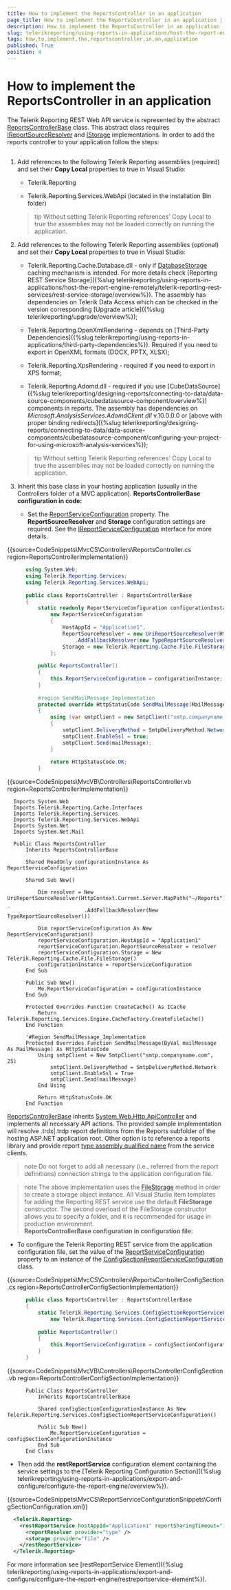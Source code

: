 ```yaml
---
title: How to implement the ReportsController in an application
page_title: How to implement the ReportsController in an application | for Telerik Reporting Documentation
description: How to implement the ReportsController in an application
slug: telerikreporting/using-reports-in-applications/host-the-report-engine-remotely/telerik-reporting-rest-services/asp.net-web-api-implementation/how-to-implement-the-reportscontroller-in-an-application
tags: how,to,implement,the,reportscontroller,in,an,application
published: True
position: 4
---
```


# How to implement the ReportsController in an application



The Telerik Reporting REST Web API service is represented by the abstract  [ReportsControllerBase](/reporting/api/Telerik.Reporting.Services.WebApi.ReportsControllerBase)          class. This abstract class requires  [IReportSourceResolver](/reporting/api/Telerik.Reporting.Services.IReportSourceResolver)          and  [IStorage](/reporting/api/Telerik.Reporting.Cache.Interfaces.IStorage)  implementations.         In order to add the reports controller to your application follow the steps:       

## 

1. Add references to the following Telerik Reporting assemblies (required)               and set their __Copy Local__  properties to true in Visual Studio:             
   + Telerik.Reporting                 

   + Telerik.Reporting.Services.WebApi (located in the installation Bin folder)                 


    >tip Without setting Telerik Reporting references' Copy Local to true the assemblies may not be loaded correctly on running the application.



1. Add references to the following Telerik Reporting assemblies (optional)               and set their __Copy Local__  properties to true in Visual Studio:             
   + Telerik.Reporting.Cache.Database.dll - only if  [DatabaseStorage](/reporting/api/Telerik.Reporting.Cache.Database.DatabaseStorage)  caching mechanism is intended.                   For more details check [Reporting REST Service Storage]({%slug telerikreporting/using-reports-in-applications/host-the-report-engine-remotely/telerik-reporting-rest-services/rest-service-storage/overview%}).                   The assembly has dependencies on Telerik Data Access which can be checked in the version                   corresponding [Upgrade article]({%slug telerikreporting/upgrade/overview%});                 

   + Telerik.Reporting.OpenXmlRendering - depends on [Third-Party Dependencies]({%slug telerikreporting/using-reports-in-applications/third-party-dependencies%}). Required if you need to export in OpenXML formats (DOCX, PPTX, XLSX);                 

   + Telerik.Reporting.XpsRendering  - required if you need to export in XPS format;                 

   + Telerik.Reporting.Adomd.dll - required if you use [CubeDataSource]({%slug telerikreporting/designing-reports/connecting-to-data/data-source-components/cubedatasource-component/overview%}) components in reports.                   The assembly has dependencies on *Microsoft.AnalysisServices.AdomdClient.dll*  v.10.0.0.0 or [above with proper binding redirects]({%slug telerikreporting/designing-reports/connecting-to-data/data-source-components/cubedatasource-component/configuring-your-project-for-using-microsoft-analysis-services%});                 


    >tip Without setting Telerik Reporting references' Copy Local to true the assemblies may not be loaded correctly on running the application.



1. Inherit this base class in your hosting application (usually in the Controllers folder of a MVC application).                 __ReportsControllerBase configuration in code:__ 
   + Set the  [ReportServiceConfiguration](/reporting/api/Telerik.Reporting.Services.WebApi.ReportsControllerBase#Telerik_Reporting_Services_WebApi_ReportsControllerBase_ReportServiceConfiguration)                    property. The __ReportSourceResolver__  and __Storage__  configuration settings are required.                   See the  [IReportServiceConfiguration](/reporting/api/Telerik.Reporting.Services.IReportServiceConfiguration)  interface                   for more details.                 

{{source=CodeSnippets\MvcCS\Controllers\ReportsController.cs region=ReportsControllerImplementation}}
  ````C#
	    using System.Web;
	    using Telerik.Reporting.Services;
	    using Telerik.Reporting.Services.WebApi;
	
	    public class ReportsController : ReportsControllerBase
	    {
	        static readonly ReportServiceConfiguration configurationInstance =
	            new ReportServiceConfiguration
	            {
	                HostAppId = "Application1",
	                ReportSourceResolver = new UriReportSourceResolver(HttpContext.Current.Server.MapPath("~/Reports"))
	                    .AddFallbackResolver(new TypeReportSourceResolver()),
	                Storage = new Telerik.Reporting.Cache.File.FileStorage(),
	            };
	
	        public ReportsController()
	        {
	            this.ReportServiceConfiguration = configurationInstance;
	        }
	
	        #region SendMailMessage_Implementation
	        protected override HttpStatusCode SendMailMessage(MailMessage mailMessage)
	        {
	            using (var smtpClient = new SmtpClient("smtp.companyname.com", 25))
	            {
	                smtpClient.DeliveryMethod = SmtpDeliveryMethod.Network;
	                smtpClient.EnableSsl = true;
	                smtpClient.Send(mailMessage);
	            }
	
	            return HttpStatusCode.OK;
	        }
````



{{source=CodeSnippets\MvcVB\Controllers\ReportsController.vb region=ReportsControllerImplementation}}
  ````VB
	Imports System.Web
	Imports Telerik.Reporting.Cache.Interfaces
	Imports Telerik.Reporting.Services
	Imports Telerik.Reporting.Services.WebApi
	Imports System.Net
	Imports System.Net.Mail
	
	Public Class ReportsController
	    Inherits ReportsControllerBase
	
	    Shared ReadOnly configurationInstance As ReportServiceConfiguration
	
	    Shared Sub New()
	
	        Dim resolver = New UriReportSourceResolver(HttpContext.Current.Server.MapPath("~/Reports")) _
	                       .AddFallbackResolver(New TypeReportSourceResolver())
	
	        Dim reportServiceConfiguration As New ReportServiceConfiguration()
	        reportServiceConfiguration.HostAppId = "Application1"
	        reportServiceConfiguration.ReportSourceResolver = resolver
	        reportServiceConfiguration.Storage = New Telerik.Reporting.Cache.File.FileStorage()
	        configurationInstance = reportServiceConfiguration
	    End Sub
	
	    Public Sub New()
	        Me.ReportServiceConfiguration = configurationInstance
	    End Sub
	
	    Protected Overrides Function CreateCache() As ICache
	        Return Telerik.Reporting.Services.Engine.CacheFactory.CreateFileCache()
	    End Function
	
	    '#Region SendMailMessage_Implementation
	    Protected Overrides Function SendMailMessage(ByVal mailMessage As MailMessage) As HttpStatusCode
	        Using smtpClient = New SmtpClient("smtp.companyname.com", 25)
	            smtpClient.DeliveryMethod = SmtpDeliveryMethod.Network
	            smtpClient.EnableSsl = True
	            smtpClient.Send(mailMessage)
	        End Using
	
	        Return HttpStatusCode.OK
	    End Function
````

 [ReportsControllerBase](/reporting/api/Telerik.Reporting.Services.WebApi.ReportsControllerBase)  inherits                    [System.Web.Http.ApiController](http://msdn.microsoft.com/en-us/library/system.web.http.apicontroller.aspx)                    and implements all necessary API actions.                 The provided sample implementation will resolve .trdx|.trdp report definitions from the Reports subfolder of the hosting ASP.NET application root.                   Other option is to reference a reports library and provide report                    [type assembly qualified name](http://msdn.microsoft.com/en-us/library/system.type.assemblyqualifiedname.aspx)                    from the service clients.                 

   >note Do not forget to add all necessary (i.e., referred from the report definitions) connection strings to the application configuration file.                   

   >note The above implementation uses the  [FileStorage](/reporting/api/Telerik.Reporting.Cache.File.FileStorage)                      method in order to create a storage object instance. All Visual Studio item templates for adding the Reporting REST service use the default                      __FileStorage__  constructor. The second overload of the FileStorage constructor allows you to                     specify a folder, and it is recommended for usage in production environment.                   
        __ReportsControllerBase configuration in configuration file:__ 
   + To configure the Telerik Reporting REST service from the application configuration file, set the value of the                    [ReportServiceConfiguration](/reporting/api/Telerik.Reporting.Services.WebApi.ReportsControllerBase#Telerik_Reporting_Services_WebApi_ReportsControllerBase_ReportServiceConfiguration)  property to an instance of the                    [ConfigSectionReportServiceConfiguration](/reporting/api/Telerik.Reporting.Services.ConfigSectionReportServiceConfiguration)  class.                 

{{source=CodeSnippets\MvcCS\Controllers\ReportsControllerConfigSection.cs region=ReportsControllerConfigSectionImplementation}}
  ````C#
	    public class ReportsController : ReportsControllerBase
	    {
	        static Telerik.Reporting.Services.ConfigSectionReportServiceConfiguration configSectionConfigurationInstance =
	            new Telerik.Reporting.Services.ConfigSectionReportServiceConfiguration();
	
	        public ReportsController()
	        {
	            this.ReportServiceConfiguration = configSectionConfigurationInstance;
	        }
	    }
````



{{source=CodeSnippets\MvcVB\Controllers\ReportsControllerConfigSection.vb region=ReportsControllerConfigSectionImplementation}}
  ````VB
	    Public Class ReportsController
	        Inherits ReportsControllerBase
	
	        Shared configSectionConfigurationInstance As New Telerik.Reporting.Services.ConfigSectionReportServiceConfiguration()
	
	        Public Sub New()
	            Me.ReportServiceConfiguration = configSectionConfigurationInstance
	        End Sub
	    End Class
````



   + Then add the __restReportService__  configuration element containing the service settings to the                   [Telerik Reporting Configuration Section]({%slug telerikreporting/using-reports-in-applications/export-and-configure/configure-the-report-engine/overview%}).                 

{{source=CodeSnippets\MvcCS\ReportServiceConfigurationSnippets\ConfigSectionConfiguration.xml}}
  ````XML
	<Telerik.Reporting>
	  <restReportService hostAppId="Application1" reportSharingTimeout="10" clientSessionTimeout="10">
	    <reportResolver provider="type" />
	    <storage provider="file" />
	  </restReportService>
	</Telerik.Reporting>
````

For more information see [restReportService Element]({%slug telerikreporting/using-reports-in-applications/export-and-configure/configure-the-report-engine/restreportservice-element%}).                 

